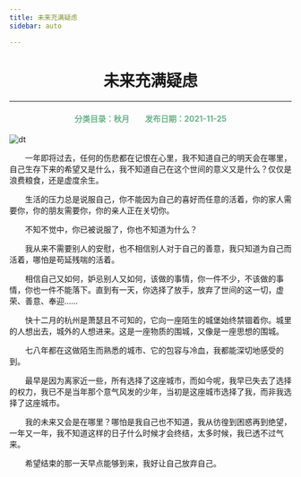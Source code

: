 ```yaml
---
title: 未来充满疑虑
sidebar: auto

---
```


#  <center>未来充满疑虑</center>

***

<center>
<font color =#6AB389> 
<h4>分类目录：秋月&emsp;&emsp;发布日期：2021-11-25</h4>
</font>
</center>

<img :src="$withBase('/wl.jpg')" alt="dt">
<br>

&emsp;&emsp;一年即将过去，任何的伤悲都在记恨在心里，我不知道自己的明天会在哪里，自己生存下来的希望又是什么，我不知道自己在这个世间的意义又是什么？仅仅是浪费粮食，还是虚度余生。

&emsp;&emsp;生活的压力总是说服自己，你不能因为自己的喜好而任意的活着，你的家人需要你，你的朋友需要你，你的亲人正在关切你。

&emsp;&emsp;不知不觉中，你已被说服了，你也不知道为什么？

&emsp;&emsp;我从来不需要别人的安慰，也不相信别人对于自己的善意，我只知道为自己而活着，哪怕是苟延残喘的活着。

&emsp;&emsp;相信自己又如何，妒忌别人又如何，该做的事情，你一件不少，不该做的事情，你也一件不能落下。直到有一天，你选择了放手，放弃了世间的这一切，虚荣、善意、奉迎……

&emsp;&emsp;快十二月的杭州是萧瑟且不可知的，它向一座陌生的城堡始终禁锢着你。城里的人想出去，城外的人想进来。这是一座物质的围城，又像是一座思想的围城。

&emsp;&emsp;七八年都在这做陌生而熟悉的城市、它的包容与冷血，我都能深切地感受的到。

&emsp;&emsp;最早是因为离家近一些，所有选择了这座城市，而如今呢，我早已失去了选择的权力，我已不是当年那个意气风发的少年，当初是这座城市选择了我，而非我选择了这座城市。

&emsp;&emsp;我的未来又会是在哪里？哪怕是我自己也不知道，我从彷徨到困惑再到绝望，一年又一年，我不知道这样的日子什么时候才会终结，太多时候，我已透不过气来。

&emsp;&emsp;希望结束的那一天早点能够到来，我好让自己放弃自己。